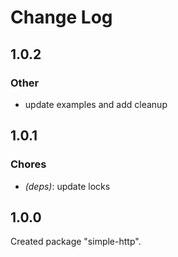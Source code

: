 # Change Log

## 1.0.2

### Other

- update examples and add cleanup


## 1.0.1

### Chores

- _(deps)_: update locks


## 1.0.0

Created package "simple-http".

